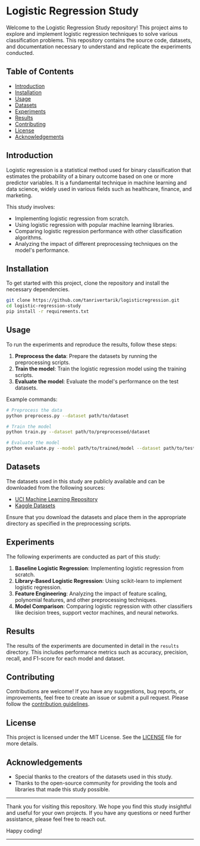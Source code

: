 # Logistic Regression Study

Welcome to the Logistic Regression Study repository! This project aims to explore and implement logistic regression techniques to solve various classification problems. This repository contains the source code, datasets, and documentation necessary to understand and replicate the experiments conducted.

## Table of Contents

- [Introduction](#introduction)
- [Installation](#installation)
- [Usage](#usage)
- [Datasets](#datasets)
- [Experiments](#experiments)
- [Results](#results)
- [Contributing](#contributing)
- [License](#license)
- [Acknowledgements](#acknowledgements)

## Introduction

Logistic regression is a statistical method used for binary classification that estimates the probability of a binary outcome based on one or more predictor variables. It is a fundamental technique in machine learning and data science, widely used in various fields such as healthcare, finance, and marketing.

This study involves:
- Implementing logistic regression from scratch.
- Using logistic regression with popular machine learning libraries.
- Comparing logistic regression performance with other classification algorithms.
- Analyzing the impact of different preprocessing techniques on the model's performance.

## Installation

To get started with this project, clone the repository and install the necessary dependencies.

```bash
git clone https://github.com/tanrivertarik/logisticregression.git
cd logistic-regression-study
pip install -r requirements.txt
```

## Usage

To run the experiments and reproduce the results, follow these steps:

1. **Preprocess the data**: Prepare the datasets by running the preprocessing scripts.
2. **Train the model**: Train the logistic regression model using the training scripts.
3. **Evaluate the model**: Evaluate the model's performance on the test datasets.

Example commands:

```bash
# Preprocess the data
python preprocess.py --dataset path/to/dataset

# Train the model
python train.py --dataset path/to/preprocessed/dataset

# Evaluate the model
python evaluate.py --model path/to/trained/model --dataset path/to/test/dataset
```

## Datasets

The datasets used in this study are publicly available and can be downloaded from the following sources:

- [UCI Machine Learning Repository](https://archive.ics.uci.edu/ml/index.php)
- [Kaggle Datasets](https://www.kaggle.com/datasets)

Ensure that you download the datasets and place them in the appropriate directory as specified in the preprocessing scripts.

## Experiments

The following experiments are conducted as part of this study:

1. **Baseline Logistic Regression**: Implementing logistic regression from scratch.
2. **Library-Based Logistic Regression**: Using scikit-learn to implement logistic regression.
3. **Feature Engineering**: Analyzing the impact of feature scaling, polynomial features, and other preprocessing techniques.
4. **Model Comparison**: Comparing logistic regression with other classifiers like decision trees, support vector machines, and neural networks.

## Results

The results of the experiments are documented in detail in the `results` directory. This includes performance metrics such as accuracy, precision, recall, and F1-score for each model and dataset.

## Contributing

Contributions are welcome! If you have any suggestions, bug reports, or improvements, feel free to create an issue or submit a pull request. Please follow the [contribution guidelines](CONTRIBUTING.md).

## License

This project is licensed under the MIT License. See the [LICENSE](LICENSE) file for more details.

## Acknowledgements

- Special thanks to the creators of the datasets used in this study.
- Thanks to the open-source community for providing the tools and libraries that made this study possible.


---

Thank you for visiting this repository. We hope you find this study insightful and useful for your own projects. If you have any questions or need further assistance, please feel free to reach out.

Happy coding!

---
